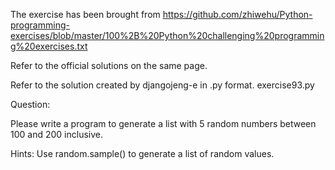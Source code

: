 The exercise has been brought from https://github.com/zhiwehu/Python-programming-exercises/blob/master/100%2B%20Python%20challenging%20programming%20exercises.txt

Refer to the official solutions on the same page.

Refer to the solution created by djangojeng-e in .py format. exercise93.py

Question:

Please write a program to generate a list with 5 random numbers between 100 and 200 inclusive.



Hints:
Use random.sample() to generate a list of random values.

